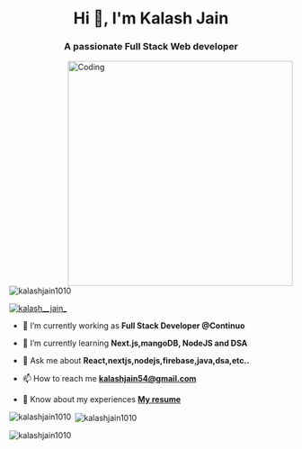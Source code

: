 <h1 align="center">Hi 👋, I'm Kalash Jain</h1>
<h3 align="center">A passionate Full Stack Web developer</h3>
<img align="right" alt="Coding" width="400" src="https://user-images.githubusercontent.com/59527753/96024346-39dfe580-0e71-11eb-8a8a-cbaf92f7659e.gif"/>

<p align="left"> <img src="https://komarev.com/ghpvc/?username=kalashjain1010&label=Profile%20views&color=0e75b6&style=flat" alt="kalashjain1010" /> </p>

<p align="left"> <a href="https://twitter.com/kalash__jain_" target="blank"><img src="https://img.shields.io/twitter/follow/kalash__jain_?logo=twitter&style=for-the-badge" alt="kalash__jain_" /></a> </p>

- 🔭 I’m currently working as **Full Stack Developer @Continuo**

- 🌱 I’m currently learning **Next.js,mangoDB, NodeJS and DSA**

- 💬 Ask me about **React,nextjs,nodejs,firebase,java,dsa,etc..**

- 📫 How to reach me **kalashjain54@gmail.com**

- 📄 Know about my experiences **[My resume](https://drive.google.com/file/d/1h2EziBzRTSMdABzwdXjebtOPPyRS2RLk/view?usp=sharing)**



<p><img align="left" src="https://github-readme-stats.vercel.app/api/top-langs?username=kalashjain1010&show_icons=true&locale=en&layout=compact" alt="kalashjain1010" /></p>

<p>&nbsp;<img align="center" src="https://github-readme-stats.vercel.app/api?username=kalashjain1010&show_icons=true&locale=en" alt="kalashjain1010" /></p>

<p><img align="center" src="https://github-readme-streak-stats.herokuapp.com/?user=kalashjain1010&" alt="kalashjain1010" /></p>
